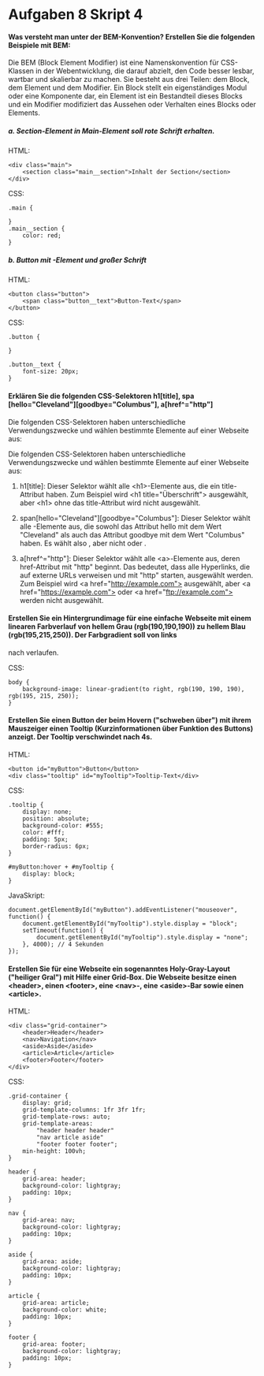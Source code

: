 # Aufgaben 8 Skript 4

#### Was versteht man unter der BEM-Konvention?  Erstellen Sie die folgenden Beispiele mit BEM:

Die BEM (Block Element Modifier) ist eine Namenskonvention für CSS-Klassen in der Webentwicklung, die darauf abzielt, den Code besser lesbar, wartbar und skalierbar zu machen. Sie besteht aus drei Teilen: dem Block, dem Element und dem Modifier. Ein Block stellt ein eigenständiges Modul oder eine Komponente dar, ein Element ist ein Bestandteil dieses Blocks und ein Modifier modifiziert das Aussehen oder Verhalten eines Blocks oder Elements.


##### a. Section-Element in Main-Element soll rote Schrift erhalten.

HTML: 

```
<div class="main">
    <section class="main__section">Inhalt der Section</section>
</div>
```

CSS:
```
.main {
    
}
.main__section {
    color: red; 
}
```

##### b. Button mit <span>-Element und großer Schrift


HTML: 

```
<button class="button">
    <span class="button__text">Button-Text</span>
</button>

```

CSS:
```
.button {
   
}

.button__text {
    font-size: 20px; 
}
```

####  Erklären Sie die folgenden CSS-Selektoren h1[title], spa [hello="Cleveland"][goodbye="Columbus"], a[href^="http"]

Die folgenden CSS-Selektoren haben unterschiedliche Verwendungszwecke und wählen bestimmte Elemente auf einer Webseite aus:

Die folgenden CSS-Selektoren haben unterschiedliche Verwendungszwecke und wählen bestimmte Elemente auf einer Webseite aus:
1. h1[title]: Dieser Selektor wählt alle \<h1>-Elemente aus, die ein title-Attribut haben. Zum Beispiel wird \<h1 title="Überschrift"> ausgewählt, aber \<h1> ohne das title-Attribut wird nicht ausgewählt.

2. span[hello="Cleveland"][goodbye="Columbus"]: Dieser Selektor wählt alle <span>-Elemente aus, die sowohl das Attribut hello mit dem Wert "Cleveland" als auch das Attribut goodbye mit dem Wert "Columbus" haben. Es wählt also <span hello="Cleveland" goodbye="Columbus">, aber nicht <span hello="Cleveland"> oder <span goodbye="Columbus">.

3. a[href^="http"]: Dieser Selektor wählt alle \<a>-Elemente aus, deren href-Attribut mit "http" beginnt. Das bedeutet, dass alle Hyperlinks, die auf externe URLs verweisen und mit "http" starten, ausgewählt werden. Zum Beispiel wird \<a href="http://example.com"> ausgewählt, aber \<a href="https://example.com"> oder \<a href="ftp://example.com"> werden nicht ausgewählt.


#### Erstellen Sie ein Hintergrundimage für eine einfache Webseite mit einem linearen Farbverlauf von hellem Grau (rgb(190,190,190)) zu hellem Blau (rgb(195,215,250)). Der Farbgradient soll von links
nach verlaufen.

CSS: 
```
body {
    background-image: linear-gradient(to right, rgb(190, 190, 190), rgb(195, 215, 250));
}
```


#### Erstellen Sie einen Button der beim Hovern ("schweben über") mit ihrem Mauszeiger einen Tooltip (Kurzinformationen über Funktion des Buttons) anzeigt. Der Tooltip verschwindet nach 4s.

HTML: 
```
<button id="myButton">Button</button>
<div class="tooltip" id="myTooltip">Tooltip-Text</div>
```

CSS:
```
.tooltip {
    display: none;
    position: absolute;
    background-color: #555;
    color: #fff;
    padding: 5px;
    border-radius: 6px;
}

#myButton:hover + #myTooltip {
    display: block;
}
```

JavaSkript:
```
document.getElementById("myButton").addEventListener("mouseover", function() {
    document.getElementById("myTooltip").style.display = "block";
    setTimeout(function() {
        document.getElementById("myTooltip").style.display = "none";
    }, 4000); // 4 Sekunden
});
```

#### Erstellen Sie für eine Webseite ein sogenanntes Holy-Gray-Layout ("heiliger Gral") mit Hilfe einer Grid-Box. Die Webseite besitze einen \<header>, einen \<footer>, eine \<nav>-, eine \<aside>-Bar sowie einen \<article>.


HTML:
```
<div class="grid-container">
    <header>Header</header>
    <nav>Navigation</nav>
    <aside>Aside</aside>
    <article>Article</article>
    <footer>Footer</footer>
</div>
```

CSS:
```
.grid-container {
    display: grid;
    grid-template-columns: 1fr 3fr 1fr;
    grid-template-rows: auto;
    grid-template-areas: 
        "header header header"
        "nav article aside"
        "footer footer footer";
    min-height: 100vh;
}

header {
    grid-area: header;
    background-color: lightgray;
    padding: 10px;
}

nav {
    grid-area: nav;
    background-color: lightgray;
    padding: 10px;
}

aside {
    grid-area: aside;
    background-color: lightgray;
    padding: 10px;
}

article {
    grid-area: article;
    background-color: white;
    padding: 10px;
}

footer {
    grid-area: footer;
    background-color: lightgray;
    padding: 10px;
}
```

